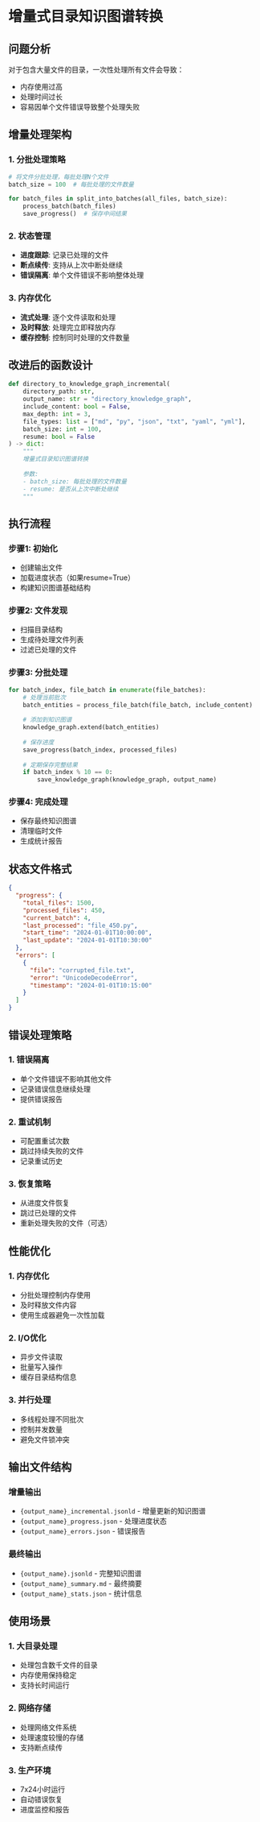 # 增量式目录知识图谱转换

## 问题分析

对于包含大量文件的目录，一次性处理所有文件会导致：
- 内存使用过高
- 处理时间过长
- 容易因单个文件错误导致整个处理失败

## 增量处理架构

### 1. 分批处理策略
```python
# 将文件分批处理，每批处理N个文件
batch_size = 100  # 每批处理的文件数量

for batch_files in split_into_batches(all_files, batch_size):
    process_batch(batch_files)
    save_progress()  # 保存中间结果
```

### 2. 状态管理
- **进度跟踪**: 记录已处理的文件
- **断点续传**: 支持从上次中断处继续
- **错误隔离**: 单个文件错误不影响整体处理

### 3. 内存优化
- **流式处理**: 逐个文件读取和处理
- **及时释放**: 处理完立即释放内存
- **缓存控制**: 控制同时处理的文件数量

## 改进后的函数设计

```python
def directory_to_knowledge_graph_incremental(
    directory_path: str,
    output_name: str = "directory_knowledge_graph",
    include_content: bool = False,
    max_depth: int = 3,
    file_types: list = ["md", "py", "json", "txt", "yaml", "yml"],
    batch_size: int = 100,
    resume: bool = False
) -> dict:
    """
    增量式目录知识图谱转换
    
    参数:
    - batch_size: 每批处理的文件数量
    - resume: 是否从上次中断处继续
    """
```

## 执行流程

### 步骤1: 初始化
- 创建输出文件
- 加载进度状态（如果resume=True）
- 构建知识图谱基础结构

### 步骤2: 文件发现
- 扫描目录结构
- 生成待处理文件列表
- 过滤已处理的文件

### 步骤3: 分批处理
```python
for batch_index, file_batch in enumerate(file_batches):
    # 处理当前批次
    batch_entities = process_file_batch(file_batch, include_content)
    
    # 添加到知识图谱
    knowledge_graph.extend(batch_entities)
    
    # 保存进度
    save_progress(batch_index, processed_files)
    
    # 定期保存完整结果
    if batch_index % 10 == 0:
        save_knowledge_graph(knowledge_graph, output_name)
```

### 步骤4: 完成处理
- 保存最终知识图谱
- 清理临时文件
- 生成统计报告

## 状态文件格式

```json
{
  "progress": {
    "total_files": 1500,
    "processed_files": 450,
    "current_batch": 4,
    "last_processed": "file_450.py",
    "start_time": "2024-01-01T10:00:00",
    "last_update": "2024-01-01T10:30:00"
  },
  "errors": [
    {
      "file": "corrupted_file.txt",
      "error": "UnicodeDecodeError",
      "timestamp": "2024-01-01T10:15:00"
    }
  ]
}
```

## 错误处理策略

### 1. 错误隔离
- 单个文件错误不影响其他文件
- 记录错误信息继续处理
- 提供错误报告

### 2. 重试机制
- 可配置重试次数
- 跳过持续失败的文件
- 记录重试历史

### 3. 恢复策略
- 从进度文件恢复
- 跳过已处理的文件
- 重新处理失败的文件（可选）

## 性能优化

### 1. 内存优化
- 分批处理控制内存使用
- 及时释放文件内容
- 使用生成器避免一次性加载

### 2. I/O优化
- 异步文件读取
- 批量写入操作
- 缓存目录结构信息

### 3. 并行处理
- 多线程处理不同批次
- 控制并发数量
- 避免文件锁冲突

## 输出文件结构

### 增量输出
- `{output_name}_incremental.jsonld` - 增量更新的知识图谱
- `{output_name}_progress.json` - 处理进度状态
- `{output_name}_errors.json` - 错误报告

### 最终输出
- `{output_name}.jsonld` - 完整知识图谱
- `{output_name}_summary.md` - 最终摘要
- `{output_name}_stats.json` - 统计信息

## 使用场景

### 1. 大目录处理
- 处理包含数千文件的目录
- 内存使用保持稳定
- 支持长时间运行

### 2. 网络存储
- 处理网络文件系统
- 处理速度较慢的存储
- 支持断点续传

### 3. 生产环境
- 7x24小时运行
- 自动错误恢复
- 进度监控和报告